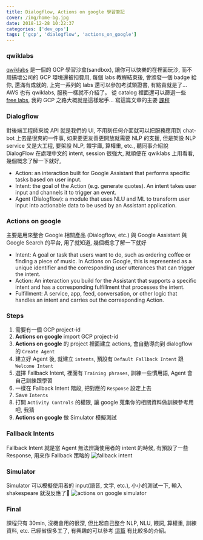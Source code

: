 ```yaml
---
title: Dialogflow, Actions on google 學習筆記
cover: /img/home-bg.jpg
date: 2018-12-28 10:22:37
categories: ['dev_ops']
tags: ['gcp', 'dialogflow', 'actions_on_google']
---
```

### qwiklabs
[qwiklabs](https://google.qwiklabs.com/home) 是一個的 GCP 學習沙盒(sandbox), 讓你可以快樂的在裡面玩沙, 而不用搞壞公司的 GCP 環境還被扣費用, 每個 labs 教程結束後, 會頒發一個 badge 給你, 還滿有成就的, 上完一系列的 labs 還可以參加考試領證書, 有點貴就是了... AWS 也有 qwiklabs, 服務一樣就不介紹了。
從 catalog 裡面還可以篩選一些 [free labs](https://google.qwiklabs.com/catalog?keywords=&format%5B%5D=any&level%5B%5D=any&duration%5B%5D=any&price%5B%5D=free&modality%5B%5D=any&language%5B%5D=any), 我的 GCP 之路大概就是這樣起手...
寫這篇文章的主要 [課程](https://google.qwiklabs.com/focuses/2196?catalog_rank=%7B%22rank%22%3A1%2C%22num_filters%22%3A1%2C%22has_search%22%3Atrue%7D&parent=catalog&search_id=1782895)

### Dialogflow
對後端工程師來說 API 就是我們的 UI, 不用刻任何介面就可以把服務應用到 chat-bot 上去是很爽的一件事, 如果要更友善更開放就需要 NLP 的支援, 但是架設 NLP service 又是大工程, 要架設 NLP, 餵字庫, 算權重, etc., 聽同事介紹說 DialogFlow 在處理中文的 intent, session 很強大, 就順便在 qwiklabs 上用看看, 幾個概念了解一下就好,

* Action: an interaction built for Google Assistant that performs specific tasks based on user input.
* Intent: the goal of the Action (e.g. generate quotes). An intent takes user input and channels it to trigger an event.
* Agent (Dialogflow): a module that uses NLU and ML to transform user input into actionable data to be used by an Assistant application.

### Actions on google
主要是用來整合 Google 相關產品 (Dialogflow, etc.) 與 Google Assistant 與 Google Search 的平台, 用了就知道, 幾個概念了解一下就好
* Intent: A goal or task that users want to do, such as ordering coffee or finding a piece of music. In Actions on Google, this is represented as a unique identifier and the corresponding user utterances that can trigger the intent.
* Action: An interaction you build for the Assistant that supports a specific intent and has a corresponding fulfillment that processes the intent.
* Fulfillment: A service, app, feed, conversation, or other logic that handles an intent and carries out the corresponding Action.

### Steps
1. 需要有一個 GCP project-id
2. **Actions on google** import GCP project-id
3. **Actions on google** 的 project 裡面建立 actions, 會自動導向到 dialogflow 的 `Create Agent`
4. 建立好 Agent 後, 就建立 `intents`, 預設有 `Default Fallback Intent` 跟 `Welcome Intent`
5. 選擇 Fallback Intent, 裡面有 `Training phrases`, 訓練一些慣用語, Agent 會自己訓練跟學習
6. 一樣在 Fallback Intent 階段, 把對應的 `Response` 設定上去
7. Save `Intents`
8. 打開 `Activity Controls` 的權限, 讓 google 蒐集你的相關資料做訓練參考用吧, 我猜
9. **Actions on google** 做 Simulator 模擬測試

### Fallback Intents
Fallback Intent 就是當 Agent 無法辨識使用者的 intent 的時候, 有預設了一些 Response, 用來作 Fallback 策略的
![fallback intent](/img/dialogflow-with-actions-on-google/fallback-intent.png)

### Simulator
Simulator 可以模擬使用者的 input(語音, 文字, etc.), 小小的測試一下, 輸入 shakespeare 就沒反應了
![actions on google simulator](/img/dialogflow-with-actions-on-google/simulator.png)

### Final
課程只有 30min, 沒機會用的很深, 但比起自己整合 NLP, NLU, 餵詞, 算權重, 訓練資料, etc. 已經省很多工了, 有興趣的可以參考 [這篇](https://www.appcoda.com.tw/chatbot-dialogflow-ios/) 有比較多的介紹。